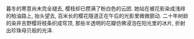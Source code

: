 暮冬的寒意尚未完全褪去, 樱枝却已攒满了粉白色的云团. 她站在被花影染成浅绯的柏油路上, 抬头望去, 百米长的樱花隧道正在午后的光影里微微颤动. 二十年树龄的染井吉野樱将枝条织成穹顶, 那些半透明的花瓣仿佛浸泡在阳光里的冰片, 折射出珍珠母贝般的光泽.
